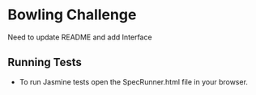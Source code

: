 # Bowling Challenge

Need to update README and add Interface

## Running Tests

- To run Jasmine tests open the SpecRunner.html file in your browser.
